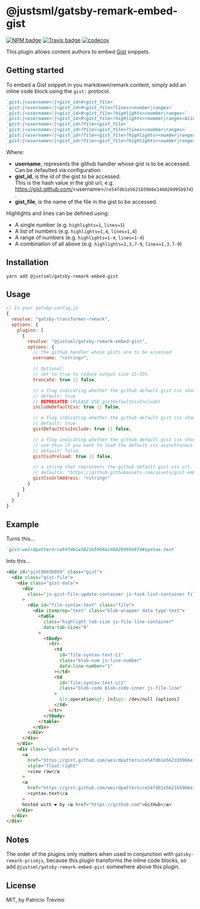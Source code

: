 # @justsml/gatsby-remark-embed-gist

[![NPM badge](https://img.shields.io/npm/v/@justsml/gatsby-remark-embed-gist.svg?style=flat-square)](https://www.npmjs.com/package/@justsml/gatsby-remark-embed-gist)
[![Travis badge](https://img.shields.io/travis/justsml/gatsby-remark-embed-gist.svg?branch=master&style=flat-square)](https://travis-ci.org/justsml/gatsby-remark-embed-gist)
[![codecov](https://codecov.io/gh/justsml/gatsby-remark-embed-gist/branch/master/graph/badge.svg)](https://codecov.io/gh/justsml/gatsby-remark-embed-gist)

This plugin allows content authors to embed [Gist](https://gist.github.com/)
snippets.

## Getting started

To embed a Gist snippet in you markdown/remark content, simply add an inline code
block using the `gist:` protocol.

```md
`gist:[<username>/]<gist_id>#<gist_file>`
`gist:[<username>/]<gist_id>#<gist_file>?lines=<number|ranges>`
`gist:[<username>/]<gist_id>#<gist_file>?highlights=<number|ranges>`
`gist:[<username>/]<gist_id>#<gist_file>?highlights=<number|ranges>&lines=<number|ranges>`
`gist:[<username>/]<gist_id>?file=<gist_file>`
`gist:[<username>/]<gist_id>?file=<gist_file>?lines=<number|ranges>`
`gist:[<username>/]<gist_id>?file=<gist_file>?highlights=<number|ranges>`
`gist:[<username>/]<gist_id>?file=<gist_file>?highlights=<number|ranges>&lines=<number|ranges>`
```

Where:

- **username**, represents the github handler whose gist is to be accessed.  
  Can be defaulted via configuration.
- **gist_id**, is the id of the gist to be accessed.  
  This is the hash value in the gist url, e.g. https://gist.github.com/<username\>/`ce54fdb1e5621b5966e146026995b974`).
- **gist_file**, is the name of the file in the gist to be accessed.

Highlights and lines can be defined using:

- A single number (e.g. `highlights=1`, `lines=1`)
- A list of numbers (e.g. `highlights=1,4`, `lines=1,4`)
- A range of numbers (e.g. `highlights=1-4`, `lines=1-4`)
- A combination of all above (e.g. `highlights=1,3,7-9`, `lines=1,3,7-9`)

## Installation

`yarn add @justsml/gatsby-remark-embed-gist`

## Usage

```javascript
// In your gatsby-config.js
{
  resolve: "gatsby-transformer-remark",
  options: {
    plugins: [
      {
        resolve: "@justsml/gatsby-remark-embed-gist",
        options: {
          // the github handler whose gists are to be accessed
          username: "<string>",

          // Optional:
          // set to true to reduce output size 15-35%
          truncate: true || false, 

          // a flag indicating whether the github default gist css should be included or not
          // default: true
          // DEPRECATED (PLEASE USE gistDefaultCssInclude)
          includeDefaultCss: true || false,

          // a flag indicating whether the github default gist css should be included or not
          // default: true
          gistDefaultCssInclude: true || false,

          // a flag indicating whether the github default gist css should be preloaded or not
          // use this if you want to load the default css asynchronously.
          // default: false
          gistCssPreload: true || false,

          // a string that represents the github default gist css url.
          // defaults: "https://github.githubassets.com/assets/gist-embed-b3b573358bfc66d89e1e95dbf8319c09.css"
          gistCssUrlAddress: "<string>"
        }
      }
    ]
  }
}
```

## Example

Turns this...

```md
`gist:weirdpattern/ce54fdb1e5621b5966e146026995b974#syntax.text`
```

Into this...

```html
<div id="gist90436059" class="gist">
  <div class="gist-file">
    <div class="gist-data">
      <div
        class="js-gist-file-update-container js-task-list-container file-box"
      >
        <div id="file-syntax-text" class="file">
          <div itemprop="text" class="blob-wrapper data type-text">
            <table
              class="highlight tab-size js-file-line-container"
              data-tab-size="8"
            >
              <tbody>
                <tr>
                  <td
                    id="file-syntax-text-L1"
                    class="blob-num js-line-number"
                    data-line-number="1"
                  ></td>
                  <td
                    id="file-syntax-text-LC1"
                    class="blob-code blob-code-inner js-file-line"
                  >
                    &lt;operation&gt; [n]&gt; /dev/null [options]
                  </td>
                </tr>
              </tbody>
            </table>
          </div>
        </div>
      </div>
    </div>
    <div class="gist-meta">
      <a
        href="https://gist.github.com/weirdpattern/ce54fdb1e5621b5966e146026995b974/raw/30a0ad953a8d79c8bcbdd76343d86a9e4bbda311/syntax.text"
        style="float:right"
        >view raw</a
      >
      <a
        href="https://gist.github.com/weirdpattern/ce54fdb1e5621b5966e146026995b974#file-syntax-text"
        >syntax.text</a
      >
      hosted with ❤ by <a href="https://github.com">GitHub</a>
    </div>
  </div>
</div>
```

## Notes

The order of the plugins only matters when used in conjunction with
`gatsby-remark-prismjs`, because this plugin transforms the inline code blocks,
so add `@justsml/gatsby-remark-embed-gist` somewhere above this plugin.

## License

MIT, by Patricio Trevino
